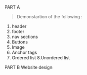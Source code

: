 PART A
>Demonstartion of the following :
1. header
2. footer
3. nav sections
4. Buttons
5. Image
6. Anchor tags
7. Ordered list
8.Unordered list

PART B
 Website design 
